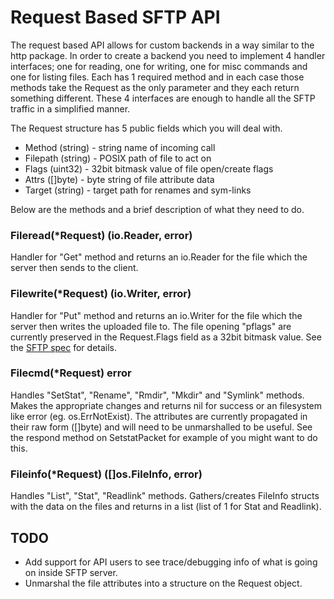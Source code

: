 # Request Based SFTP API

The request based API allows for custom backends in a way similar to the http
package. In order to create a backend you need to implement 4 handler
interfaces; one for reading, one for writing, one for misc commands and one for
listing files. Each has 1 required method and in each case those methods take
the Request as the only parameter and they each return something different.
These 4 interfaces are enough to handle all the SFTP traffic in a simplified
manner.

The Request structure has 5 public fields which you will deal with.

- Method (string) - string name of incoming call
- Filepath (string) - POSIX path of file to act on
- Flags (uint32) - 32bit bitmask value of file open/create flags
- Attrs ([]byte) - byte string of file attribute data
- Target (string) - target path for renames and sym-links

Below are the methods and a brief description of what they need to do.

### Fileread(*Request) (io.Reader, error)

Handler for "Get" method and returns an io.Reader for the file which the server
then sends to the client.

### Filewrite(*Request) (io.Writer, error)

Handler for "Put" method and returns an io.Writer for the file which the server
then writes the uploaded file to. The file opening "pflags" are currently
preserved in the Request.Flags field as a 32bit bitmask value. See the [SFTP
spec](https://tools.ietf.org/html/draft-ietf-secsh-filexfer-02#section-6.3) for
details.

###    Filecmd(*Request) error

Handles "SetStat", "Rename", "Rmdir", "Mkdir"  and "Symlink" methods. Makes the
appropriate changes and returns nil for success or an filesystem like error
(eg. os.ErrNotExist). The attributes are currently propagated in their raw form
([]byte) and will need to be unmarshalled to be useful. See the respond method
on SetstatPacket for example of you might want to do this.

### Fileinfo(*Request) ([]os.FileInfo, error)

Handles "List", "Stat", "Readlink" methods. Gathers/creates FileInfo structs
with the data on the files and returns in a list (list of 1 for Stat and
Readlink).


## TODO

- Add support for API users to see trace/debugging info of what is going on
inside SFTP server.
- Unmarshal the file attributes into a structure on the Request object.
